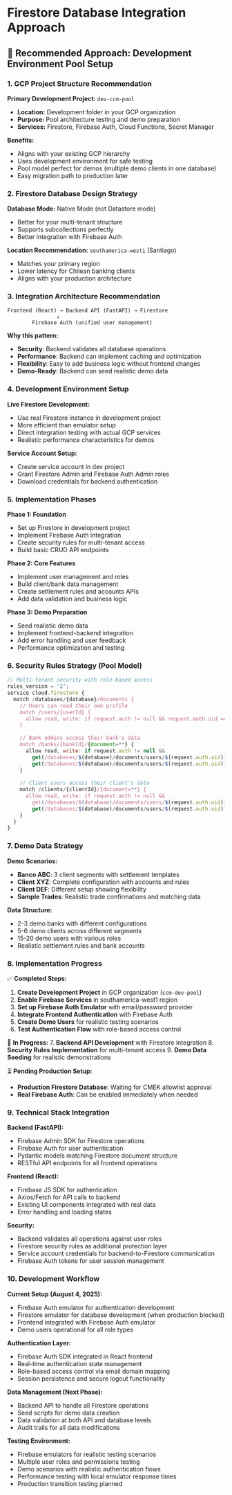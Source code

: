 # Firestore Database Integration Approach

## 🎯 **Recommended Approach: Development Environment Pool Setup**

### **1. GCP Project Structure Recommendation**

**Primary Development Project:** `dev-ccm-pool` 
- **Location:** Development folder in your GCP organization
- **Purpose:** Pool architecture testing and demo preparation
- **Services:** Firestore, Firebase Auth, Cloud Functions, Secret Manager

**Benefits:**
- Aligns with your existing GCP hierarchy
- Uses development environment for safe testing
- Pool model perfect for demos (multiple demo clients in one database)
- Easy migration path to production later

### **2. Firestore Database Design Strategy**

**Database Mode:** Native Mode (not Datastore mode)
- Better for your multi-tenant structure
- Supports subcollections perfectly
- Better integration with Firebase Auth

**Location Recommendation:** `southamerica-west1` (Santiago)
- Matches your primary region
- Lower latency for Chilean banking clients
- Aligns with your production architecture

### **3. Integration Architecture Recommendation**

```
Frontend (React) → Backend API (FastAPI) → Firestore
                ↓
        Firebase Auth (unified user management)
```

**Why this pattern:**
- **Security**: Backend validates all database operations
- **Performance**: Backend can implement caching and optimization
- **Flexibility**: Easy to add business logic without frontend changes
- **Demo-Ready**: Backend can seed realistic demo data

### **4. Development Environment Setup**

**Live Firestore Development:**
- Use real Firestore instance in development project
- More efficient than emulator setup
- Direct integration testing with actual GCP services
- Realistic performance characteristics for demos

**Service Account Setup:**
- Create service account in dev project
- Grant Firestore Admin and Firebase Auth Admin roles
- Download credentials for backend authentication

### **5. Implementation Phases**

**Phase 1: Foundation**
- Set up Firestore in development project
- Implement Firebase Auth integration
- Create security rules for multi-tenant access
- Build basic CRUD API endpoints

**Phase 2: Core Features**
- Implement user management and roles
- Build client/bank data management
- Create settlement rules and accounts APIs
- Add data validation and business logic

**Phase 3: Demo Preparation**
- Seed realistic demo data
- Implement frontend-backend integration
- Add error handling and user feedback
- Performance optimization and testing

### **6. Security Rules Strategy (Pool Model)**

```javascript
// Multi-tenant security with role-based access
rules_version = '2';
service cloud.firestore {
  match /databases/{database}/documents {
    // Users can read their own profile
    match /users/{userId} {
      allow read, write: if request.auth != null && request.auth.uid == userId;
    }
    
    // Bank admins access their bank's data
    match /banks/{bankId}/{document=**} {
      allow read, write: if request.auth != null && 
        get(/databases/$(database)/documents/users/$(request.auth.uid)).data.organizationId == bankId &&
        get(/databases/$(database)/documents/users/$(request.auth.uid)).data.organizationType == 'bank';
    }
    
    // Client users access their client's data
    match /clients/{clientId}/{document=**} {
      allow read, write: if request.auth != null && 
        get(/databases/$(database)/documents/users/$(request.auth.uid)).data.organizationId == clientId &&
        get(/databases/$(database)/documents/users/$(request.auth.uid)).data.organizationType == 'client';
    }
  }
}
```

### **7. Demo Data Strategy**

**Demo Scenarios:**
- **Banco ABC**: 3 client segments with settlement templates
- **Client XYZ**: Complete configuration with accounts and rules  
- **Client DEF**: Different setup showing flexibility
- **Sample Trades**: Realistic trade confirmations and matching data

**Data Structure:**
- 2-3 demo banks with different configurations
- 5-6 demo clients across different segments
- 15-20 demo users with various roles
- Realistic settlement rules and bank accounts

### **8. Implementation Progress**

✅ **Completed Steps:**
1. **Create Development Project** in GCP organization (`ccm-dev-pool`)
2. **Enable Firebase Services** in southamerica-west1 region  
3. **Set up Firebase Auth Emulator** with email/password provider
4. **Integrate Frontend Authentication** with Firebase Auth
5. **Create Demo Users** for realistic testing scenarios
6. **Test Authentication Flow** with role-based access control

🚧 **In Progress:**
7. **Backend API Development** with Firestore integration
8. **Security Rules Implementation** for multi-tenant access
9. **Demo Data Seeding** for realistic demonstrations

⏳ **Pending Production Setup:**
- **Production Firestore Database**: Waiting for CMEK allowlist approval
- **Real Firebase Auth**: Can be enabled immediately when needed

### **9. Technical Stack Integration**

**Backend (FastAPI):**
- Firebase Admin SDK for Firestore operations
- Firebase Auth for user authentication
- Pydantic models matching Firestore document structure
- RESTful API endpoints for all frontend operations

**Frontend (React):**
- Firebase JS SDK for authentication
- Axios/Fetch for API calls to backend
- Existing UI components integrated with real data
- Error handling and loading states

**Security:**
- Backend validates all operations against user roles
- Firestore security rules as additional protection layer
- Service account credentials for backend-to-Firestore communication
- Firebase Auth tokens for user session management

### **10. Development Workflow**

**Current Setup (August 4, 2025):**
- Firebase Auth emulator for authentication development
- Firestore emulator for database development (when production blocked)
- Frontend integrated with Firebase Auth emulator
- Demo users operational for all role types

**Authentication Layer:**
- Firebase Auth SDK integrated in React frontend
- Real-time authentication state management
- Role-based access control via email domain mapping
- Session persistence and secure logout functionality

**Data Management (Next Phase):**
- Backend API to handle all Firestore operations
- Seed scripts for demo data creation
- Data validation at both API and database levels
- Audit trails for all data modifications

**Testing Environment:**
- Firebase emulators for realistic testing scenarios
- Multiple user roles and permissions testing
- Demo scenarios with realistic authentication flows
- Performance testing with local emulator response times
- Production transition testing planned
